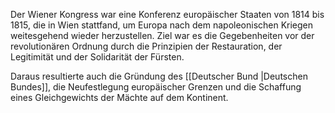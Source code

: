 Der Wiener Kongress war eine Konferenz europäischer Staaten von 1814 bis 1815, die in Wien stattfand, um Europa nach dem napoleonischen Kriegen weitesgehend wieder herzustellen. Ziel war es die Gegebenheiten vor der revolutionären Ordnung durch die Prinzipien der Restauration, der Legitimität und der Solidarität der Fürsten.

 Daraus resultierte auch die Gründung des [[Deutscher Bund |Deutschen Bundes]], die Neufestlegung europäischer Grenzen und die Schaffung eines Gleichgewichts der Mächte auf dem Kontinent.
